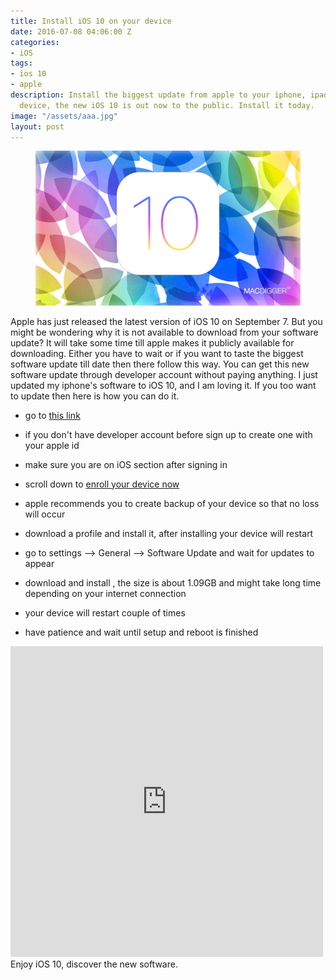```yaml
---
title: Install iOS 10 on your device
date: 2016-07-08 04:06:00 Z
categories:
- iOS
tags:
- ios 10
- apple
description: Install the biggest update from apple to your iphone, ipad or any iOS
  device, the new iOS 10 is out now to the public. Install it today.
image: "/assets/aaa.jpg"
layout: post
---
```


<figure><img src="/assets/aaa.jpg"/></figure>
Apple has just released the latest version of iOS 10 on September 7. But you might be wondering why it is not available to download from your software update? It will take some time till apple makes it publicly available for downloading. Either you have to wait or if you want to taste the biggest software update till date then there follow this way. You can get this new software update through developer account without paying anything. I just updated my iphone's software to iOS 10, and I am loving it. If you too want to update then here is how you can do it.

 * go to <a href="https://beta.apple.com/sp/betaprogram/" target="blank"> this link </a>
 * if you don't have developer account before sign up to create one with your apple id
 * make sure you are on iOS section after signing in 
 * scroll down to <a href="https://beta.apple.com/sp/betaprogram/redemption#ios" target="blank"> enroll your device now</a>

 * apple recommends you to create backup of your device so that no loss will occur
 * download a profile and install it, after installing your device will restart
 * go to settings --> General --> Software Update and wait for updates to appear

 * download and install , the size is about 1.09GB and might take long time depending on your internet connection
 * your device will restart couple of times
 * have patience and wait until setup and reboot is finished
<iframe src="https://www.facebook.com/plugins/post.php?href=https%3A%2F%2Fwww.facebook.com%2Fphoto.php%3Ffbid%3D1269462166411589%26set%3Da.842798649077945.1073741837.100000434533671%26type%3D3&width=500&show_text=false&height=497&appId" width="500" height="497" style="border:none;overflow:hidden" scrolling="no" frameborder="0" allowTransparency="true"></iframe>
 Enjoy iOS 10, discover the new software.
